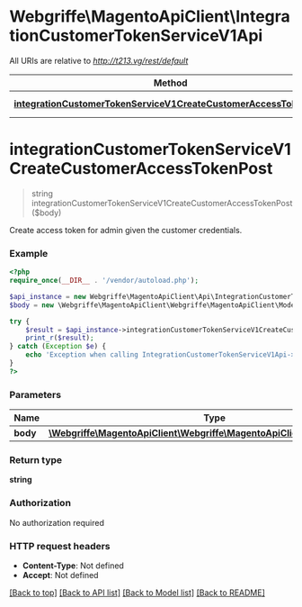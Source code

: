 # Webgriffe\MagentoApiClient\IntegrationCustomerTokenServiceV1Api

All URIs are relative to *http://t213.vg/rest/default*

Method | HTTP request | Description
------------- | ------------- | -------------
[**integrationCustomerTokenServiceV1CreateCustomerAccessTokenPost**](IntegrationCustomerTokenServiceV1Api.md#integrationCustomerTokenServiceV1CreateCustomerAccessTokenPost) | **POST** /V1/integration/customer/token | 


# **integrationCustomerTokenServiceV1CreateCustomerAccessTokenPost**
> string integrationCustomerTokenServiceV1CreateCustomerAccessTokenPost($body)



Create access token for admin given the customer credentials.

### Example
```php
<?php
require_once(__DIR__ . '/vendor/autoload.php');

$api_instance = new Webgriffe\MagentoApiClient\Api\IntegrationCustomerTokenServiceV1Api();
$body = new \Webgriffe\MagentoApiClient\Webgriffe\MagentoApiClient\Model\Body137(); // \Webgriffe\MagentoApiClient\Webgriffe\MagentoApiClient\Model\Body137 | 

try {
    $result = $api_instance->integrationCustomerTokenServiceV1CreateCustomerAccessTokenPost($body);
    print_r($result);
} catch (Exception $e) {
    echo 'Exception when calling IntegrationCustomerTokenServiceV1Api->integrationCustomerTokenServiceV1CreateCustomerAccessTokenPost: ', $e->getMessage(), PHP_EOL;
}
?>
```

### Parameters

Name | Type | Description  | Notes
------------- | ------------- | ------------- | -------------
 **body** | [**\Webgriffe\MagentoApiClient\Webgriffe\MagentoApiClient\Model\Body137**](../Model/\Webgriffe\MagentoApiClient\Webgriffe\MagentoApiClient\Model\Body137.md)|  | [optional]

### Return type

**string**

### Authorization

No authorization required

### HTTP request headers

 - **Content-Type**: Not defined
 - **Accept**: Not defined

[[Back to top]](#) [[Back to API list]](../../README.md#documentation-for-api-endpoints) [[Back to Model list]](../../README.md#documentation-for-models) [[Back to README]](../../README.md)

